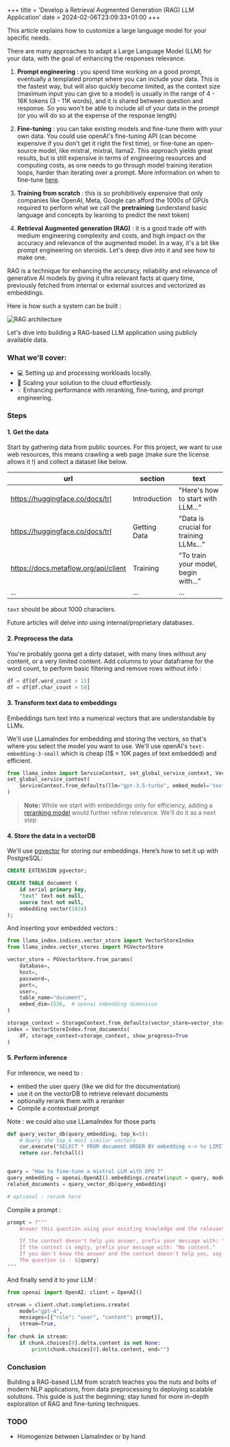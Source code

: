+++
title = 'Develop a Retrieval Augmented Generation (RAG) LLM Application'
date = 2024-02-06T23:09:33+01:00
+++

This article explains how to customize a large language model for your specific needs.
 
There are many approaches to adapt a Large Language Model (LLM) for your data, with the goal of enhancing the responses relevance.

1. **Prompt engineering** : you spend time working on a good prompt, eventually a templated prompt where you
can include your data. This is the fastest way, but will also quickly become limited, as the context size 
(maximum input you can give to a model) is usually in the range of 4 - 16K tokens (3 - 11K words), and it is shared between question
and response. So you won't be able to include all of your data in the prompt (or you will do so at the expense of the response length)   

2. **Fine-tuning** : you can take existing models and fine-tune them with your own data. You could use openAI's 
fine-tuning API (can become expensive if you don't get it right the first time), or fine-tune an open-source model, 
like mistral, mixtral, llama2. This approach yields great results, but is still expensive in terms of engineering
resources and computing costs, as one needs to go through model training iteration loops, harder than iterating over a prompt.
More information on when to fine-tune [here](https://platform.openai.com/docs/guides/fine-tuning/when-to-use-fine-tuning). 

3. **Training from scratch** : this is so prohibitively expensive that only companies like OpenAI, Meta, Google can afford
the 1000s of GPUs required to perform what we call the **pretraining** (understand basic language and concepts by learning to predict the next token) 

4. **Retrieval Augmented generation (RAG)** : it is a good trade off with medium engineering complexity and costs,
 and high impact on the accuracy and relevance of the augmented model. In a way, it's a bit like prompt engineering on steroids.
 Let's deep dive into it and see how to make one.

RAG is a technique for enhancing the accuracy, reliability and relevance of generative AI models by giving 
it ultra relevant facts at query time, previously fetched from internal or external sources and vectorized as embeddings.

Here is how such a system can be built :
 
![RAG architecture](/rag-archi.png)

Let's dive into building a RAG-based LLM application using publicly available data. 

### What we'll cover:

- 💻 Setting up and processing workloads locally.
- 🚀 Scaling your solution to the cloud effortlessly.
- 💡 Enhancing performance with reranking, fine-tuning, and prompt engineering.

### Steps

#### 1. Get the data

Start by gathering data from public sources. For this project, we want to use web resources, this means 
crawling a web page (make sure the license allows it !) and collect a dataset like below.

| url                                  | section      | text                                   |
|--------------------------------------|--------------|----------------------------------------|
| https://huggingface.co/docs/trl      | Introduction | "Here's how to start with LLM..."      |
| https://huggingface.co/docs/trl      | Getting Data | "Data is crucial for training LLMs..." |
| https://docs.metaflow.org/api/client | Training     | "To train your model, begin with..."   |
| ... | ...     | ...   |

`text` should be about 1000 characters. 

Future articles will delve into using internal/proprietary databases.

#### 2. Preprocess the data

You're probably gonna get a dirty dataset, with many lines without any content, or a very limited content.
Add columns to your dataframe for the word count, to perform basic filtering and remove rows without info : 

```python
df = df[df.word_count > 15]
df = df[df.char_count > 50]
```

#### 3. Transform text data to embeddings

Embeddings turn text into a numerical vectors that are understandable by LLMs. 

We'll use LLamaIndex for embedding and storing the vectors, so that's where you select the model you want to use. We'll use openAI's 
 `text-embedding-3-small` which is cheap (1$ = 10K pages of text embedded) and efficient.
 
```python
from llama_index import ServiceContext, set_global_service_context, VectorStoreIndex
set_global_service_context(
    ServiceContext.from_defaults(llm="gpt-3.5-turbo", embed_model='text-embedding-3-small')
)

```

> **Note:** While we start with embeddings only for efficiency, 
> adding a [reranking model](https://blog.llamaindex.ai/boosting-rag-picking-the-best-embedding-reranker-models-42d079022e83) 
> would further refine relevance. We'll do it as a next step

#### 4. Store the data in a vectorDB

We'll use [pgvector](https://github.com/pgvector/pgvector) for storing our embeddings.
 Here’s how to set it up with PostgreSQL:

```sql
CREATE EXTENSION pgvector;

CREATE TABLE document (
    id serial primary key,
    "text" text not null,
    source text not null,
    embedding vector(1024)
);

```

And inserting your embedded vectors :

```python
from llama_index.indices.vector_store import VectorStoreIndex
from llama_index.vector_stores import PGVectorStore

vector_store = PGVectorStore.from_params(
    database=,
    host=,
    password=,
    port=,
    user=,
    table_name="document",
    embed_dim=1536,  # openai embedding dimension
)

storage_context = StorageContext.from_defaults(vector_store=vector_store)
index = VectorStoreIndex.from_documents(
    df, storage_context=storage_context, show_progress=True
)

```

#### 5. Perform inference

For inference, we need to : 
- embed the user query (like we did for the documentation)
- use it on the vectorDB to retrieve relevant documents
- optionally rerank them with a reranker
- Compile a contextual prompt

Note : we could also use LLamaIndex for those parts

```python
def query_vector_db(query_embedding, top_k=5):
    # Query the top_k most similar vectors
    cur.execute("SELECT * FROM document ORDER BY embedding <-> %s LIMIT %s", (query_embedding, top_k))
    return cur.fetchall()


query = "How to fine-tune a mistral LLM with DPO ?"
query_embedding = openai.OpenAI().embeddings.create(input = query, model="text-embedding-3-small").data[0].embedding
related_documents = query_vector_db(query_embedding)

# optional : rerank here
```

Compile a prompt : 
```python
prompt = f"""
    Answer this question using your existing knowledge and the relevant context below: ${related_documents[:3]}

    If the context doesn't help you answer, prefix your message with: "Context not relevant."
    If the context is empty, prefix your message with: "No context."
    If you don't know the answer and the context doesn't help you, say "I don't know".
    The question is : ${query}
"""
```

And finally send it to your LLM : 
```python
from openai import OpenAI; client = OpenAI()

stream = client.chat.completions.create(
    model="gpt-4",
    messages=[{"role": "user", "content": prompt}],
    stream=True,
)
for chunk in stream:
    if chunk.choices[0].delta.content is not None:
        print(chunk.choices[0].delta.content, end="")
``` 

### Conclusion

Building a RAG-based LLM from scratch teaches you the nuts and bolts of modern NLP applications, 
from data preprocessing to deploying scalable solutions. 
This guide is just the beginning; stay tuned for more in-depth exploration of RAG and fine-tuning techniques.

### TODO
- Homogenize between LlamaIndex or by hand